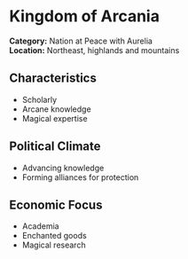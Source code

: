 # Kingdom of Arcania

**Category:** Nation at Peace with Aurelia  
**Location:** Northeast, highlands and mountains  

## Characteristics
- Scholarly  
- Arcane knowledge  
- Magical expertise  

## Political Climate
- Advancing knowledge  
- Forming alliances for protection  

## Economic Focus
- Academia  
- Enchanted goods  
- Magical research
